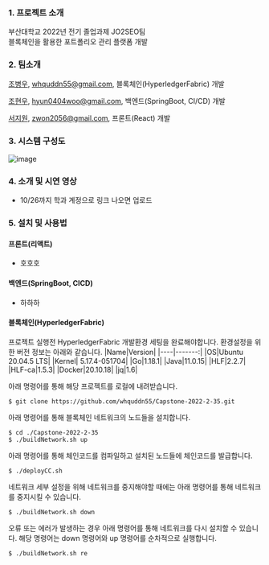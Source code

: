 ### 1. 프로젝트 소개

부산대학교 2022년 전기 졸업과제 JO2SEO팀  
블록체인을 활용한 포트폴리오 관리 플랫폼 개발

### 2. 팀소개

[조병우](https://github.com/whquddn55), whquddn55@gmail.com,   블록체인(HyperledgerFabric) 개발

[조현우](https://github.com/hyun98), hyun0404woo@gmail.com, 백엔드(SpringBoot, CI/CD) 개발

[서지원](https://github.com/jwseo4074), zwon2056@gmail.com, 프론트(React) 개발

### 3. 시스템 구성도

![image](https://user-images.githubusercontent.com/26822105/195231874-6b4dc5d1-e2a9-4342-b147-0f26f62bf314.png)

### 4. 소개 및 시연 영상

- 10/26까지 학과 계정으로 링크 나오면 업로드

### 5. 설치 및 사용법

#### 프론트(리액트)
- 호호호

#### 백엔드(SpringBoot, CICD)
- 하하하

#### 블록체인(HyperledgerFabric)

프로젝트 실행전 HyperledgerFabric 개발환경 세팅을 완료해야합니다.
환경설정을 위한 버전 정보는 아래와 같습니다.
|Name|Version|
|----|-------:|
|OS|Ubuntu 20.04.5 LTS|
|Kernel| 5.17.4-051704|
|Go|1.18.1|
|Java|11.0.15|
|HLF|2.2.7|
|HLF-ca|1.5.3|
|Docker|20.10.18|
|jq|1.6|

아래 명령어를 통해 해당 프로젝트를 로컬에 내려받습니다.
``` shell
$ git clone https://github.com/whquddn55/Capstone-2022-2-35.git
```

아래 명령어를 통해 블록체인 네트워크의 노드들을 설치합니다.
``` shell
$ cd ./Capstone-2022-2-35
$ ./buildNetwork.sh up
```

아래 명령어를 통해 체인코드를 컴파일하고 설치된 노드들에 체인코드를 발급합니다.
``` shell
$ ./deployCC.sh
```

네트워크 세부 설정을 위해 네트워크를 중지해야할 때에는 아래 명령어를 통해 네트워크를 중지시킬 수 있습니다.

``` shell
$ ./buildNetwork.sh down
```

오류 또는 에러가 발생하는 경우 아래 명령어를 통해 네트워크를 다시 설치할 수 있습니다. 해당 명령어는 down 명령어와 up 명령어를 순차적으로 실행합니다.
``` shell
$ ./buildNetwork.sh re
```